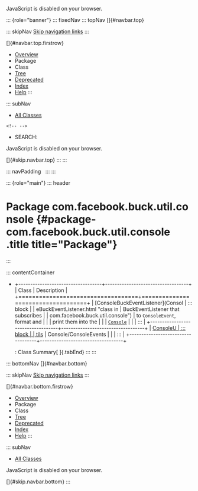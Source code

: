 <div>

JavaScript is disabled on your browser.

</div>

::: {role="banner"}
::: fixedNav
::: topNav
[]{#navbar.top}

::: skipNav
[Skip navigation links](#skip.navbar.top "Skip navigation links")
:::

[]{#navbar.top.firstrow}

-   [Overview](../../../../../index.html)
-   Package
-   Class
-   [Tree](package-tree.html)
-   [Deprecated](../../../../../deprecated-list.html)
-   [Index](../../../../../index-all.html)
-   [Help](../../../../../help-doc.html)
:::

::: subNav
-   [All Classes](../../../../../allclasses.html)

```{=html}
<!-- -->
```
-   SEARCH:

<div>

<div>

JavaScript is disabled on your browser.

</div>

</div>

[]{#skip.navbar.top}
:::
:::

::: navPadding
 
:::
:::

::: {role="main"}
::: header
# Package com.facebook.buck.util.console {#package-com.facebook.buck.util.console .title title="Package"}
:::

::: contentContainer
-   +-----------------------------------+-----------------------------------+
    | Class                             | Description                       |
    +===================================+===================================+
    | [ConsoleBuckEventListener](Consol | ::: block                         |
    | eBuckEventListener.html "class in | BuckEventListener that subscribes |
    |  com.facebook.buck.util.console") | to `ConsoleEvent`, format and     |
    |                                   | print them into the               |
    |                                   | [`Console`](../Console.html "     |
    |                                   | class in com.facebook.buck.util") |
    |                                   | :::                               |
    +-----------------------------------+-----------------------------------+
    | [ConsoleU                         | ::: block                         |
    | tils](ConsoleUtils.html "class in | Utility methods to work with      |
    |  com.facebook.buck.util.console") | Console/ConsoleEvents             |
    |                                   | :::                               |
    +-----------------------------------+-----------------------------------+

    : Class Summary[ ]{.tabEnd}
:::
:::

::: bottomNav
[]{#navbar.bottom}

::: skipNav
[Skip navigation links](#skip.navbar.bottom "Skip navigation links")
:::

[]{#navbar.bottom.firstrow}

-   [Overview](../../../../../index.html)
-   Package
-   Class
-   [Tree](package-tree.html)
-   [Deprecated](../../../../../deprecated-list.html)
-   [Index](../../../../../index-all.html)
-   [Help](../../../../../help-doc.html)
:::

::: subNav
-   [All Classes](../../../../../allclasses.html)

<div>

<div>

JavaScript is disabled on your browser.

</div>

</div>

[]{#skip.navbar.bottom}
:::
